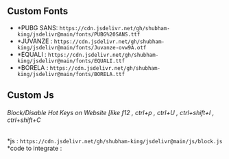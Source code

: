 
<main>
<h2> Custom Fonts</h2>
<ul>
  <li>*PUBG SANS: <code>https://cdn.jsdelivr.net/gh/shubham-king/jsdelivr@main/fonts/PUBG%20SANS.ttf</code></li>
  <li>*JUVANZE : <code>https://cdn.jsdelivr.net/gh/shubham-king/jsdelivr@main/fonts/Juvanze-ovw9A.otf</code></li>
  <li>*EQUALI : <code>https://cdn.jsdelivr.net/gh/shubham-king/jsdelivr@main/fonts/EQUALI.ttf</code></li>
  <li>*BORELA : <code>https://cdn.jsdelivr.net/gh/shubham-king/jsdelivr@main/fonts/BORELA.ttf</code></li>
</ul>

<h2>Custom Js</h2>
<div>
  <h6>Block/Disable Hot Keys on Website [like f12 , ctrl+p , ctrl+U , ctrl+shift+I , ctrl+shift+C</h6>
  *js : <code>https://cdn.jsdelivr.net/gh/shubham-king/jsdelivr@main/js/block.js</code> <br>
  *code to integrate : <code><div id="custom-notification" style="display:none; position:fixed; top:20px; right:20px; background-color:#f44336; color:white; padding:15px; border-radius:5px; z-index:1000; box-shadow: 0 4px 6px rgba(0,0,0,0.1);">
  Hotkey disabled.
</div></code>
  
</div>




</main>
